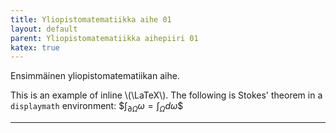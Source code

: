 ```yaml
---
title: Yliopistomatematiikka aihe 01
layout: default
parent: Yliopistomatematiikka aihepiiri 01
katex: true
---
```


Ensimmäinen yliopistomatematiikan aihe.

This is an example of inline \\(\LaTeX\\). The following is Stokes' theorem in a
`displaymath` environment: \$$\int_{\partial \Omega} \omega = \int_{\Omega} d\omega\$$

----